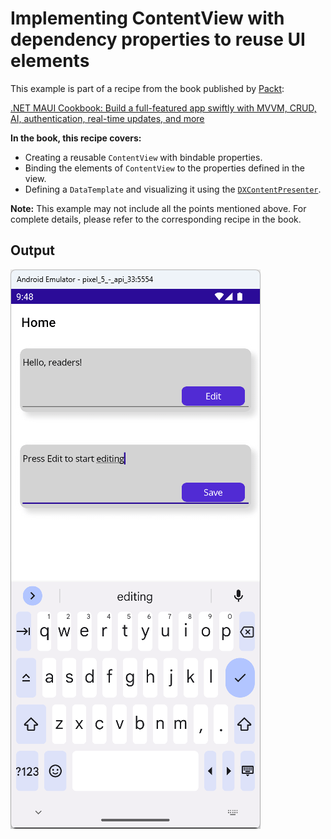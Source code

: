 # Implementing ContentView with dependency properties to reuse UI elements
This example is part of a recipe from the book published by [Packt](https://www.packtpub.com/en-us?utm_source=github):

[.NET MAUI Cookbook: Build a full-featured app swiftly with MVVM, CRUD, AI, authentication, real-time updates, and more](https://www.packtpub.com/en-IT/product/net-maui-cookbook-9781835464625)

**In the book, this recipe covers:**
* Creating a reusable `ContentView` with bindable properties.
* Binding the elements of `ContentView` to the properties defined in the view.
* Defining a `DataTemplate` and visualizing it using the [`DXContentPresenter`](https://docs.devexpress.com/MAUI/DevExpress.Maui.Core.DXContentPresenter).

**Note:** This example may not include all the points mentioned above. For complete details, please refer to the corresponding recipe in the book.
## Output
![ContentView Cards](/Images/ContentView%20Cards.png)

